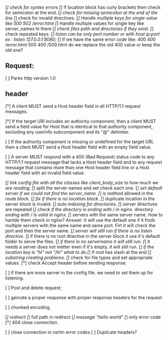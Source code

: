 [*] check for syntex errors
[*] if location block has curly brackets then check for semicolon at the end.
[*] check for missing semicolon at the end of the line
[*] check for invalid directives.
[*] Handle multiple keys for single value like 500 502 /error.html
[*] Handle multiple values for single key like server_names hi there
[*] check files path and directories if they exist.
[*] check repeated keys.
[*] listen can be only port number or with host ip:port ex : listen 127.0.0.1:8080;
[*] If we have the same error code like: 400 400 /error.html 500 400 /500.html do we replace the old 400 value or keep the old one?

## Request:
[ ] Pares http version 1.0

## header
[*] A client MUST send a Host header field in all HTTP/1.1 request messages.

[*] If the target URI includes an authority component, then a client MUST send a field value for Host that is identical to that authority component, excluding any userinfo subcomponent and its "@" delimiter.

[ ] If the authority component is missing or undefined for the target URI, then a client MUST send a Host header field with an empty field value.

[ ] A server MUST respond with a 400 (Bad Request) status code to any HTTP/1.1 request message that lacks a Host header field and to any request message that contains more than one Host header field line or a Host header field with an invalid field value.



[*] link config file with all the classes like client_body_size to how much we are reading; 
[*] split the server names and set check each one.
[*] set default server if we could not find the server_name.
[*] is method allowed in the route block.
[*] fix if there is no location block.
[*] duplicate location in the server block is invalid.
[*] auto indexing for directories.
[*] server directives are repeated
[*] check if the directory is ending with / in nginx. directory ending with / is valid in nginx.
[*] servers with the same server name. How to hanlde them check in nginx?
	Answer: it will use the default one if it finds multiple servers with the same name and same port. Firt it will check the port and then the server name.
[*] server will still run if there is no listen directive.
[*] if there is no root directive in the server block it use it's default folder to serve the files.
[*] if there in no servername it will still run.
[*] it needs a server does not metter even if it's empty. it will still run.
[*] if the location key is "hi" not "/hi" what to do
[*] if root has slash at the end
[*] substring creating problems.
[*] check for file types and set appropriate values.
[*] check Accept header before sending response.



[ ] if there are more server in the config file. we need to set them up for listening.

[ ] Post and delete request;

[ ] genrate a proper response with proper response headers for the request

[ ] chunked encoding.

[*] redirect 
[*] full path in redirect
[*] message "hello world"
[*] only error code
[*] 404 close connection.

[ ] close connection in certin error codes
[ ] Duplicate headers?
